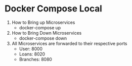 # Docker Compose Local

1. How to Bring up Microservices
   - docker-compose up
2. How to Bring Down Microservices
   - docker-compose down
3. All Microservices are forwarded to their respective ports
   - User: 8000
   - Loans: 8020
   - Branches: 8080
